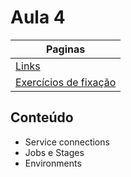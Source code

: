 # Aula 4

| Paginas                                  |
| ---------------------------------------- |
| [Links](./links_aula.md)                 |
| [Exercícios de fixação](./exercicios.MD) |

## Conteúdo

- Service connections
- Jobs e Stages
- Environments

